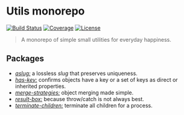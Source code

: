 # Utils monorepo

[![Build Status](https://img.shields.io/travis/rafamel/utils/master.svg)](https://travis-ci.org/rafamel/utils)
[![Coverage](https://img.shields.io/coveralls/rafamel/utils/master.svg)](https://coveralls.io/github/rafamel/utils)
[![License](https://img.shields.io/github/license/rafamel/utils.svg)](https://github.com/rafamel/utils/blob/master/LICENSE)

> A monorepo of simple small utilities for everyday happiness.

## Packages

* [*aslug:*](https://github.com/rafamel/utils/tree/master/packages/aslug) a lossless *slug* that preserves uniqueness.
* [*has-key:*](https://github.com/rafamel/utils/tree/master/packages/has-key) confirms objects have a key or a set of keys as direct or inherited properties.
* [*merge-strategies:*](https://github.com/rafamel/utils/tree/master/packages/merge-strategies) object merging made simple.
* [*result-box:*](https://github.com/rafamel/utils/tree/master/packages/result-box) because throw/catch is not always best.
* [*terminate-children:*](https://github.com/rafamel/utils/tree/master/packages/terminate-children) terminate all children for a process.
